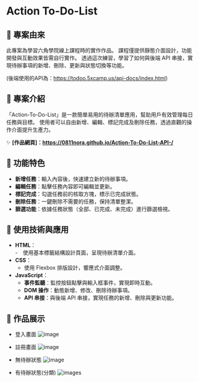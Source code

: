# Action To-Do-List

## 🔶 專案由來  
此專案為學習六角學院線上課程時的實作作品。
課程僅提供靜態介面設計，功能開發與互動效果皆需自行實作。
透過這次練習，學習了如何與後端 API 串接，實現待辦事項的新增、刪除、更新與狀態切換等功能。

(後端使用的API為：https://todoo.5xcamp.us/api-docs/index.html)

## 🔶 專案介紹  
「Action-To-Do-List」是一款簡單易用的待辦清單應用，幫助用戶有效管理每日任務與目標。
使用者可以自由新增、編輯、標記完成及刪除任務，透過直觀的操作介面提升生產力。

✨ **[作品網頁]：https://0811nora.github.io/Action-To-Do-List-API-/**

## 🔶 功能特色  
- **新增任務**：輸入內容後，快速建立新的待辦事項。  
- **編輯任務**：點擊任務內容即可編輯並更新。  
- **標記完成**：勾選任務前的核取方塊，標示已完成狀態。  
- **刪除任務**：一鍵刪除不需要的任務，保持清單整潔。  
- **篩選功能**：依據任務狀態（全部、已完成、未完成）進行篩選檢視。  

## 🔶 使用技術與應用  
- **HTML**：  
  -　使用基本標籤結構設計頁面，呈現待辦清單介面。
- **CSS**：  
  - 使用 Flexbox 排版設計，響應式介面調整。    
- **JavaScript**：  
  - **事件監聽**：監控按鈕點擊與輸入框事件，實現即時互動。  
  - **DOM 操作**：動態新增、修改、刪除待辦事項。  
  - **API 串接**：與後端 API 串接，實現任務的新增、刪除與更新功能。
 

## 🔶 作品展示  

- 登入畫面
   ![image](https://github.com/user-attachments/assets/c259ff93-71bc-4b1b-844b-cec0bf965dd8)

- 註冊畫面
   ![image](https://github.com/user-attachments/assets/badaa8f0-4b55-45eb-a5f7-16cbb7cf4ccf)

- 無待辦狀態
   ![image](https://github.com/user-attachments/assets/9b9a7e70-855c-4943-805e-4199359f00e8)

- 有待辦狀態(分類)
   ![images](https://github.com/user-attachments/assets/1ecaae2f-2df2-4bde-89f8-75ecc4fc724b)






